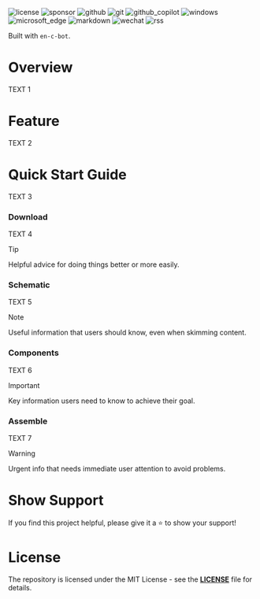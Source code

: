 ![license](https://img.shields.io/badge/license-MIT-brightgreen?style=for-the-badge)
![sponsor](https://img.shields.io/badge/sponsor-30363D?style=for-the-badge&logo=GitHub-Sponsors&logoColor=#white)
![github](https://img.shields.io/badge/GitHub-100000?style=for-the-badge&logo=github&logoColor=white)
![git](https://img.shields.io/badge/GIT-E44C30?style=for-the-badge&logo=git&logoColor=white)
![github_copilot](https://img.shields.io/badge/github%20copilot-000000?style=for-the-badge&logo=githubcopilot&logoColor=white)
![windows](https://img.shields.io/badge/Windows-0078D6?style=for-the-badge&logo=windows&logoColor=white)
![microsoft_edge](https://img.shields.io/badge/Microsoft_Edge-0078D7?style=for-the-badge&logo=Microsoft-edge&logoColor=white)
![markdown](https://img.shields.io/badge/Markdown-000000?style=for-the-badge&logo=markdown&logoColor=white)
![wechat](https://img.shields.io/badge/WeChat-07C160?style=for-the-badge&logo=wechat&logoColor=white)
![rss](https://img.shields.io/badge/RSS-FFA500?style=for-the-badge&logo=rss&logoColor=white)

Built with `en-c-bot`.


# Overview
TEXT 1


# Feature
TEXT 2


# Quick Start Guide
TEXT 3


### Download
TEXT 4

> [!TIP]
> Helpful advice for doing things better or more easily.


### Schematic
TEXT 5

> [!NOTE]
> Useful information that users should know, even when skimming content.


### Components
TEXT 6

> [!IMPORTANT]
> Key information users need to know to achieve their goal.


### Assemble
TEXT 7

> [!WARNING]
> Urgent info that needs immediate user attention to avoid problems.


# Show Support
If you find this project helpful, please give it a ⭐ to show your support!


# License
The repository is licensed under the MIT License - see the [**LICENSE**](https://github.com/en-c-bot/simple-fixture-devtools/blob/main/LICENSE) file for details.
